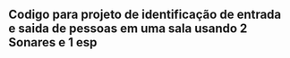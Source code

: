 ## Codigo para projeto de identificação de entrada e saida de pessoas em uma sala usando 2 Sonares e 1 esp
